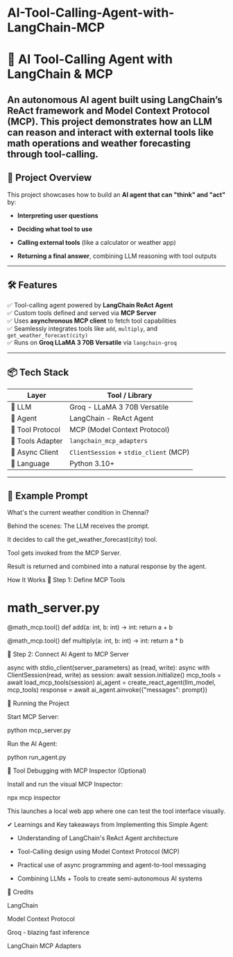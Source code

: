 # AI-Tool-Calling-Agent-with-LangChain-MCP

# 🧠 AI Tool-Calling Agent with LangChain & MCP

An autonomous AI agent built using **LangChain’s ReAct framework** and **Model Context Protocol (MCP)**. This project demonstrates how an LLM can reason and interact with external tools like math operations and weather forecasting through tool-calling.
---

## 🚀 Project Overview

This project showcases how to build an **AI agent that can "think" and "act"** by:

- **Interpreting user questions**
  
- **Deciding what tool to use**
  
- **Calling external tools** (like a calculator or weather app)
  
- **Returning a final answer**, combining LLM reasoning with tool outputs
  
---

## 🛠️ Features

✅ Tool-calling agent powered by **LangChain ReAct Agent**  
✅ Custom tools defined and served via **MCP Server**  
✅ Uses **asynchronous MCP client** to fetch tool capabilities  
✅ Seamlessly integrates tools like `add`, `multiply`, and `get_weather_forecast(city)`  
✅ Runs on **Groq LLaMA 3 70B Versatile** via `langchain-groq`

---

## 📦 Tech Stack

| Layer            | Tool / Library                              |
|------------------|----------------------------------------------|
| 🧠 LLM           | Groq - LLaMA 3 70B Versatile                 |
| 🧩 Agent         | LangChain - ReAct Agent                     |
| 🔗 Tool Protocol | MCP (Model Context Protocol)                |
| 🔌 Tools Adapter | `langchain_mcp_adapters`                    |
| 🔁 Async Client  | `ClientSession` + `stdio_client` (MCP)      |
| 🐍 Language      | Python 3.10+                                |

---

## 🧪 Example Prompt

What's the current weather condition in Chennai?

Behind the scenes:
The LLM receives the prompt.

It decides to call the get_weather_forecast(city) tool.

Tool gets invoked from the MCP Server.

Result is returned and combined into a natural response by the agent.

How It Works
🔨 Step 1: Define MCP Tools

# math_server.py

@math_mcp.tool()
def add(a: int, b: int) -> int:
    return a + b

@math_mcp.tool()
def multiply(a: int, b: int) -> int:
    return a * b

🔗 Step 2: Connect AI Agent to MCP Server

async with stdio_client(server_parameters) as (read, write):
    async with ClientSession(read, write) as session:
        await session.initialize()
        mcp_tools = await load_mcp_tools(session)
        ai_agent = create_react_agent(llm_model, mcp_tools)
        response = await ai_agent.ainvoke({"messages": prompt})

🧭 Running the Project

Start MCP Server:

python mcp_server.py

Run the AI Agent:

python run_agent.py

🧰 Tool Debugging with MCP Inspector (Optional)

Install and run the visual MCP Inspector:

npx mcp inspector

This launches a local web app where one can test the tool interface visually.

✔ Learnings and Key takeaways from Implementing this Simple Agent:

- Understanding of LangChain's ReAct Agent architecture

- Tool-Calling design using Model Context Protocol (MCP)

- Practical use of async programming and agent-to-tool messaging

- Combining LLMs + Tools to create semi-autonomous AI systems

📌 Credits

LangChain

Model Context Protocol

Groq - blazing fast inference

LangChain MCP Adapters
